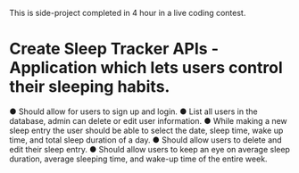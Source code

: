 This is side-project completed in 4 hour in a live coding contest.

# Create Sleep Tracker APIs - Application which lets users control their sleeping habits.
● Should allow for users to sign up and login.
● List all users in the database, admin can delete or edit user information.
● While making a new sleep entry the user should be able to select the date, sleep time,
wake up time, and total sleep duration of a day.
● Should allow users to delete and edit their sleep entry.
● Should allow users to keep an eye on average sleep duration, average sleeping time,
and wake-up time of the entire week.

